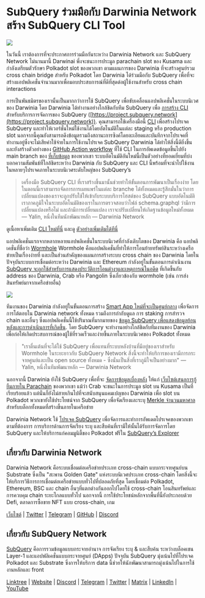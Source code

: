 # SubQuery ร่วมมือกับ Darwinia Network สร้าง SubQuery CLI Tool

![](https://miro.medium.com/max/1400/1*96OGWsQrxNGC5rblYxhdAw.jpeg)

ในวันนี้ เราต้องการที่จะประกาศการร่วมมือกันระหว่าง Darwinia Network และ SubQuery Network ไม่นานมานี้ Darwinai พึ่งจะชนะการประมูล parachain slot ของ Kusama และกำลังเตรียมตัวรักษา Polkadot slot ของพวกเขา ตามแผนการของ Darwinia ที่จะสร้างศูนย์รวม cross chain bridge สำหรับ Polkadot โดย Darwinia ได้ร่วมมือกับ SubQuery เพื่อที่จะสร้างแอปพลิเคชั่นจำนวนมากเพื่อมอบประสบการณ์ที่ดีที่สุดต่อผู้ใช้งานสำหรับ cross chain interactions

การเป็นพันธมิตรของเรานั้นเป็นมากกว่าการใช้ SubQuery เพื่อขับเคลื่อนแอปพลิเคชั่นในระบบนิเวศของ Darwinia โดย Darwinia ได้ทำงานอย่างใกล้ชิดกับทีม SubQuery เพื่อ [การสร้าง CLI](https://github.com/fewensa/subquery-cli) สำหรับบริการการจัดการของ SubQuery ([https://project.subquery.network](https://project.subquery.network)). คุณสามารถใช้เครื่องมือนี้ [CLI](https://github.com/fewensa/subquery-cli) เพื่อสร้างโปรเจค SubQuery และทำให้เวอร์ชั่นใหม่ใช้งานได้โดยอัตโนมัติในแต่ละ staging หรือ production slot นอกจากนี้คุณยังสามารถดึงข้อมูลรวมถึงสถานะการซิงค์โดยละเอียดและบันทึกจากโปรเจคที่ทำงานอยู่ซึ่งจะไม่เสียค่าใช้จ่ายในการใช้งานโปรเจค SubQuery Darwinia ได้ทำให้สิ่งนี้ดียิ่งขึ้นและยังสร้างตัวอย่างของ [GitHub Action workflow](https://github.com/darwinia-network/bridger/blob/master/.github/workflows/subquery-prod.yml) ที่ใช้ CLI ในการอัพเดตข้อมูลขึ้นไปยัง main branch ของ [ที่เก็บข้อมูล](https://github.com/darwinia-network/bridger/blob/master/.github/workflows/subquery-prod.yml) ของพวกเขา ระบบอัตโนมัติอันใหม่นี้เป็นตัวอย่างที่ยอดเยี่ยมที่บ่งบอกความสัมพันธ์ที่ใกล้ชิดระหว่าง Darwinia กับ SubQuery และ CLI นี้พร้อมที่จะนำไปใช้งานในหลายๆโปรเจคภายในระบบนิเวศระดับใหญ่ของ SubQuery’s
> เครื่องมือ SubQuery CLI ที่เราสร้างขึ้นมานั้นช่วยทำให้ขั้นตอนการพัฒนาเป็นเรื่องง่าย โดยในตอนนี้เราสามารถจัดการการเผยแพร่ในแต่ละ branche ได้ทั้งหมดและรู้สึกมั่นในว่าการเปลี่ยนแปลงของเราจะถูกปรับใช้ให้เข้ากับระบบบริการโฮสต์ของ SubQuery แบบอัตโนมัติ เราภาคภูมิใจในระบบอัตโนมัติของเราในการตรวจสอบว่าไฟล์ schema.graphql ว่ามีการเปลี่ยนแปลงหรือไม่ และถ้ามีการเปลี่ยนแปลง เราจะปรับเปลี่ยนให้เกิดฐานข้อมูลใหม่ทั้งหมด — Yalin, หนึ่งในทีมนักพัฒนาหลัก — Darwinia Network


ดูเนื้อหาเพิ่มเติม [CLI ใหม่ที่นี่](https://github.com/fewensa/subquery-cli) และดู [ตัวอย่างเพิ่มเติมได้ทีนี่](https://github.com/darwinia-network/bridger/blob/master/.github/workflows/subquery-prod.yml)

แอปพลิเคชั่นแรกจากหลากหลายแอปพลิเคชั่นในระบบนิเวศที่กำลังเติบโตของ Darwinia คือ แอปพลิเคชั่นที่ชื่อว่า [Wormhole](https://wormhole.darwinia.network/) Wormhole คือแอปพลิเคชั่นที่ทำให้การโอนย้ายทรัพย์สินระหว่างเครือข่ายเป็นเรื่องง่ายที่ และเป็นส่วนสำคัญของแผนการสร้างระบบ cross chain ของ Darwinia โดยในปัจจุบันระบบการเชื่อมต่อระหว่าง Darwinia และ Ethereum กำลังอยู่ในขั้นตอนการดำเนินงาน [SubQuery จะถูกใช้สำหรับการแสดงประวัติการโอนต่างๆและเหตุการณ์ในอดีต](https://explorer.subquery.network/subquery/darwinia-network/wormhole-darwinia) ที่เกิดขึ้นกับ address ของ Darwinia, Crab หรือ Pangolin ซึ่งเกี่ยวข้องกับ wormhole (เช่น การส่งสินทรัพย์มาจากเครือข่ายอื่น)

![](https://miro.medium.com/max/1400/1*p3V-lvW6BmEVZXaDYDY7mw.png)

ทีมงานของ Darwinia กำลังอยู่ในขั้นตอนการสร้าง [Smart App ใหม่ที่จะเป็นศูนย์กลาง](https://apps.darwinia.network/) เพื่อจัดการการโต้ตอบใน Darwinia network ทั้งหมด รวมถึงการกำกับดูแล การ staking การสำรวจ chain และอื่นๆ ซึ่งแอปพลิเคชั่นนี้ใช้ปริมาณที่มากมายของ [ข้อมูล SubQuery เพื่อแสดงข้อมูลย้อนหลังและการดำเนินการที่เกิดขึ้น](https://explorer.subquery.network/subquery/darwinia-network/smart-app-crab). โดย SubQuery จะทำงานอย่างใกล้ชิดกับทีมงานของ Darwinia เพื่อก่อให้เกิดประสบการณ์ของผู้ใช้ที่รวดเร็วและง่ายขึ้นภายในระบบนิเวศของ Polkadot ทั้งหมด
> "เราตื่นเต้นที่จะได้ใช้ SubQuery เพื่อแทนที่ระบบหลังบ้านที่มีอยู่ของเราสำหรับ Wormhole ในระยะยาวกับ SubQuery Network สิ่งนี้จะทำให้บริการของเรามีการกระจายศูนย์และเป็น open source ทั้งหมด - ซึ่งนั่นเป็นสิ่งที่เราภูมิใจเป็นอย่างมาก" — Yalin, หนึ่งในทีมพัฒนาหลัก — Darwinia Network


นอกจากนี้ Darwinia ยังใช้ SubQuery เพื่อที่จะ [จัดการข้อมูลเบื่องหลัง](https://explorer.subquery.network/subquery/darwinia-network/home-plo-polkadot) ให้แก่ [เว็บไซต์เสนอการกู้ยืมภายใน Parachain](https://darwinia.network/plo_contribute) ของพวกเขา แม้ว่า Crab จะชนะในการประมูล slot บน Kusama เป็นที่เรียบร้อยแล้ว แต่นั่นก็ยังไม่สายเกินไปที่จะสนับสนุนแคมเปญของ Darwinia เพื่อ slot บน Polkadot พวกเขายังใช้ประโยชน์จาก SubQuery เพื่อจัดเรียงและระบุ [Merkle จำนวนมหาศาล](https://explorer.subquery.network/subquery/darwinia-network/darwinia-mmr) สำหรับบล็อกทั้งหมดที่สร้างขึ้นภายในเครือข่าย

Darwinia Network ใช้ [โปรเจค SubQuery](https://project.subquery.network/) เพื่อจัดการและทำการอัพเดตโปรเจคของพวกเขาตามที่ต้องการ การบริการด้านการจัดเรียง ระบุ และสืบค้นที่เรามีให้นั้นได้รับการจัดการโดย SubQuery และให้บริการแก่คอมมูนิตี้ของ Polkadot ฟรีใน [SubQuery’s Explorer](https://explorer.subquery.network/)

## เกี่ยวกับ Darwinia Network

Darwinia Network คือระบบเชื่อมต่อเครือข่ายประเภท cross-chain แบบกระจายศูนย์บน Substrate ซึ่งเป็น "สะพาน Golden Gate" แห่งระบบนิเวศประเภท cross-chain โดยสิ่งนี้จะให้บริการวิธีการการเชื่อมต่อเครือข่ายแบบทั่วไปที่ปลอดภัยที่สุด โดยเชื่อมต่อ Polkadot, Ethereum, BSC และ chain อื่นๆที่แตกต่างกันออกไปโดยใช้ cross-chain โอนสินทรัพย์และการควบคุม chain ระยะไกลแบบทั่วไป นอกจากนี้ การใช้ประโยชน์หลักจากพื้นที่นี้ยังประกอบด้วย Defi, ตลาดการซื้อขาย NFT แบบ cross-chain, เกม

[เว็บไซต์](https://darwinia.network/) | [Twitter](https://twitter.com/DarwiniaNetwork) | [Telegram](https://t.me/DarwiniaNetwork) | [GitHub](https://github.com/darwinia-network) | [Discord](https://discord.gg/KMZVeyM)

## เกี่ยวกับ SubQuery Network

[SubQuery](https://subquery.network/) คือการรวมข้อมูลแบบกระจายอำนาจ การจัดเรียง ระบุ & และสืบค้น ระหว่างบล็อคเชน Layer-1 และแอปฟลิเคชั่นแบบกระจายศูนย์ (DApps) ปัจจุบัน SubQuery มุ่งเน้นไปที่โปรเจค Polkadot และ Substrate ซึ่งการให้บริการ data นี้ช่วยให้นักพัฒนาสามารถมุ่งเน้นไปในการใช้งานหลักและ front

[Linktree](https://linktr.ee/subquerynetwork) | [Website](https://subquery.network/) | [Discord](https://discord.com/invite/78zg8aBSMG) | [Telegram](https://t.me/subquerynetwork) | [Twitter](https://twitter.com/subquerynetwork) | [Matrix](https://matrix.to/#/#subquery:matrix.org) | [LinkedIn](https://www.linkedin.com/company/subquery) | [YouTube](https://www.youtube.com/channel/UCi1a6NUUjegcLHDFLr7CqLw)

